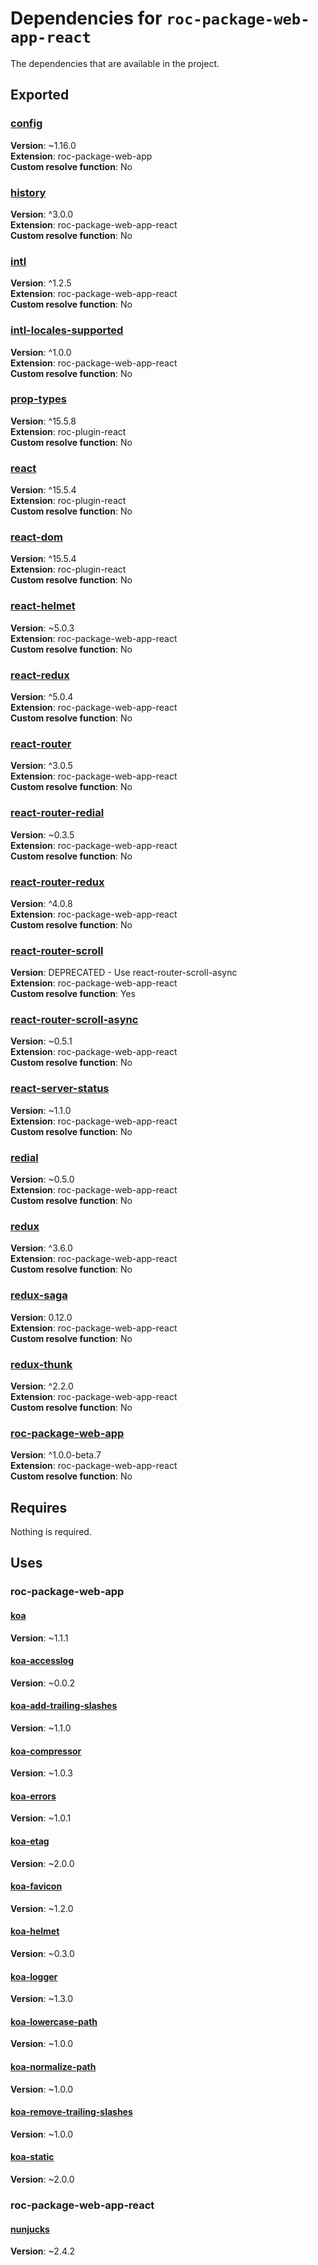 # Dependencies for `roc-package-web-app-react`

The dependencies that are available in the project.

## Exported
### [config](https://www.npmjs.com/package/config)
__Version__: ~1.16.0  
__Extension__: roc-package-web-app  
__Custom resolve function__:  No  

### [history](https://www.npmjs.com/package/history)
__Version__: ^3.0.0  
__Extension__: roc-package-web-app-react  
__Custom resolve function__:  No  

### [intl](https://www.npmjs.com/package/intl)
__Version__: ^1.2.5  
__Extension__: roc-package-web-app-react  
__Custom resolve function__:  No  

### [intl-locales-supported](https://www.npmjs.com/package/intl-locales-supported)
__Version__: ^1.0.0  
__Extension__: roc-package-web-app-react  
__Custom resolve function__:  No  

### [prop-types](https://www.npmjs.com/package/prop-types)
__Version__: ^15.5.8  
__Extension__: roc-plugin-react  
__Custom resolve function__:  No  

### [react](https://www.npmjs.com/package/react)
__Version__: ^15.5.4  
__Extension__: roc-plugin-react  
__Custom resolve function__:  No  

### [react-dom](https://www.npmjs.com/package/react-dom)
__Version__: ^15.5.4  
__Extension__: roc-plugin-react  
__Custom resolve function__:  No  

### [react-helmet](https://www.npmjs.com/package/react-helmet)
__Version__: ~5.0.3  
__Extension__: roc-package-web-app-react  
__Custom resolve function__:  No  

### [react-redux](https://www.npmjs.com/package/react-redux)
__Version__: ^5.0.4  
__Extension__: roc-package-web-app-react  
__Custom resolve function__:  No  

### [react-router](https://www.npmjs.com/package/react-router)
__Version__: ^3.0.5  
__Extension__: roc-package-web-app-react  
__Custom resolve function__:  No  

### [react-router-redial](https://www.npmjs.com/package/react-router-redial)
__Version__: ~0.3.5  
__Extension__: roc-package-web-app-react  
__Custom resolve function__:  No  

### [react-router-redux](https://www.npmjs.com/package/react-router-redux)
__Version__: ^4.0.8  
__Extension__: roc-package-web-app-react  
__Custom resolve function__:  No  

### [react-router-scroll](https://www.npmjs.com/package/react-router-scroll)
__Version__: DEPRECATED - Use react-router-scroll-async  
__Extension__: roc-package-web-app-react  
__Custom resolve function__:  Yes  

### [react-router-scroll-async](https://www.npmjs.com/package/react-router-scroll-async)
__Version__: ~0.5.1  
__Extension__: roc-package-web-app-react  
__Custom resolve function__:  No  

### [react-server-status](https://www.npmjs.com/package/react-server-status)
__Version__: ~1.1.0  
__Extension__: roc-package-web-app-react  
__Custom resolve function__:  No  

### [redial](https://www.npmjs.com/package/redial)
__Version__: ~0.5.0  
__Extension__: roc-package-web-app-react  
__Custom resolve function__:  No  

### [redux](https://www.npmjs.com/package/redux)
__Version__: ^3.6.0  
__Extension__: roc-package-web-app-react  
__Custom resolve function__:  No  

### [redux-saga](https://www.npmjs.com/package/redux-saga)
__Version__: 0.12.0  
__Extension__: roc-package-web-app-react  
__Custom resolve function__:  No  

### [redux-thunk](https://www.npmjs.com/package/redux-thunk)
__Version__: ^2.2.0  
__Extension__: roc-package-web-app-react  
__Custom resolve function__:  No  

### [roc-package-web-app](https://www.npmjs.com/package/roc-package-web-app)
__Version__: ^1.0.0-beta.7  
__Extension__: roc-package-web-app-react  
__Custom resolve function__:  No  

## Requires
Nothing is required.

## Uses
### roc-package-web-app
#### [koa](https://www.npmjs.com/package/koa)
__Version__: ~1.1.1  

#### [koa-accesslog](https://www.npmjs.com/package/koa-accesslog)
__Version__: ~0.0.2  

#### [koa-add-trailing-slashes](https://www.npmjs.com/package/koa-add-trailing-slashes)
__Version__: ~1.1.0  

#### [koa-compressor](https://www.npmjs.com/package/koa-compressor)
__Version__: ~1.0.3  

#### [koa-errors](https://www.npmjs.com/package/koa-errors)
__Version__: ~1.0.1  

#### [koa-etag](https://www.npmjs.com/package/koa-etag)
__Version__: ~2.0.0  

#### [koa-favicon](https://www.npmjs.com/package/koa-favicon)
__Version__: ~1.2.0  

#### [koa-helmet](https://www.npmjs.com/package/koa-helmet)
__Version__: ~0.3.0  

#### [koa-logger](https://www.npmjs.com/package/koa-logger)
__Version__: ~1.3.0  

#### [koa-lowercase-path](https://www.npmjs.com/package/koa-lowercase-path)
__Version__: ~1.0.0  

#### [koa-normalize-path](https://www.npmjs.com/package/koa-normalize-path)
__Version__: ~1.0.0  

#### [koa-remove-trailing-slashes](https://www.npmjs.com/package/koa-remove-trailing-slashes)
__Version__: ~1.0.0  

#### [koa-static](https://www.npmjs.com/package/koa-static)
__Version__: ~2.0.0  

### roc-package-web-app-react
#### [nunjucks](https://www.npmjs.com/package/nunjucks)
__Version__: ~2.4.2  
